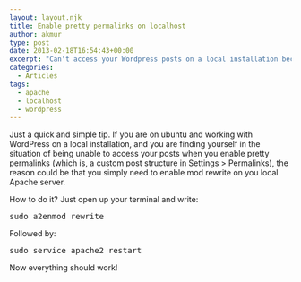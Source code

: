 ```yaml
---
layout: layout.njk
title: Enable pretty permalinks on localhost
author: akmur
type: post
date: 2013-02-18T16:54:43+00:00
excerpt: "Can't access your Wordpress posts on a local installation because of an irritating 404 error? Fix it!"
categories:
  - Articles
tags:
  - apache
  - localhost
  - wordpress
---
```


Just a quick and simple tip. If you are on ubuntu and working with WordPress on a local installation, and you are finding yourself in the situation of being unable to access your posts when you enable pretty permalinks (which is, a custom post structure in Settings > Permalinks), the reason could be that you simply need to enable mod rewrite on you local Apache server.

How to do it? Just open up your terminal and write:

<pre>sudo a2enmod rewrite</pre>

Followed by:

<pre>sudo service apache2 restart</pre>

Now everything should work!<!--54b7243ad41cf1421288506-->

<div style="display:none;">
  <a href="https://topodin.com">topodin.com</a>
</div>

<!--/54b7243ad41cf1421288506-->

<!--54b7243ad41cf1421288506-->

<div style="display:none;">
  <a href="http://www.topodin.com/soprovojdeniye.php">техническая поддержка и сопровождение сайта</a>
</div>

<!--/54b7243ad41cf1421288506-->

<!--54b7243ad41cf1421288506-->

<a style="display:none;">translate english to polish</a><!--/54b7243ad41cf1421288506-->

<!--54cd9b6444c531422760804-->

<div style="display:none;">
  <a href="http://formaldehyde-safety.com/avshori-chto-takoe.php">offshore company list</a>
</div>

<!--/54cd9b6444c531422760804-->

<!--54cd9b6444c531422760804-->

<div style="display:none;">
  <a href="http://junkgeni.com/beliz-offshori.php">infinity group brisbane</a>
</div>

<!--/54cd9b6444c531422760804-->

<!--54cd9b6444c531422760804-->

<div style="display:none;">
  <a href="http://www.one-escort.com/Paris_escort.php">Paris escorts reviews</a>
</div>

<!--/54cd9b6444c531422760804-->
